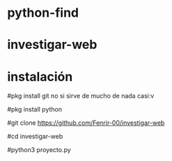 # python-find
# investigar-web
# instalación
#pkg install git
 no si sirve de mucho de nada casi:v

#pkg install python

#git clone https://github.com/Fenrir-00/investigar-web

#cd investigar-web

#python3 proyecto.py
